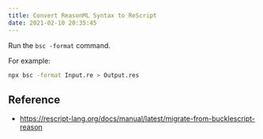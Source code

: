 ```yaml
---
title: Convert ReasonML Syntax to ReScript
date: 2021-02-10 20:35:45
---
```


Run the `bsc -format` command.

For example:

```sh
npx bsc -format Input.re > Output.res
```

## Reference

- https://rescript-lang.org/docs/manual/latest/migrate-from-bucklescript-reason
